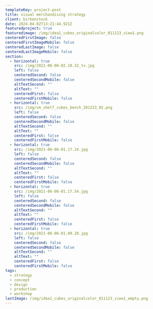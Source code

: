 ```yaml
---
templateKey: project-post
title: visual merchandising strategy
client: birkenstock
date: 2024-04-02T13:21:44.921Z
featuredproject: true
featuredimage: /img/idea1_cubes_originalcolor_011123_view1.png
centeredFirstImage: false
centeredFirstImageMobile: false
centeredLastImage: false
centeredLastImageMobile: false
section:
  - horizontal: true
    src: /img/2021-06-06-02.18.32_tv.jpg
    left: false
    centeredSecond: false
    centeredSecondMobile: false
    altTextSecond: ""
    altText: ""
    centeredFirst: false
    centeredFirstMobile: false
  - horizontal: true
    src: /img/vm_shelf_cubes_bench_201223_02.png
    left: false
    centeredSecond: false
    centeredSecondMobile: false
    altTextSecond: ""
    altText: ""
    centeredFirst: false
    centeredFirstMobile: false
  - horizontal: true
    src: /img/2021-06-06-01.17.24.jpg
    left: false
    centeredSecond: false
    centeredSecondMobile: false
    altTextSecond: ""
    altText: ""
    centeredFirst: false
    centeredFirstMobile: false
  - horizontal: true
    src: /img/2021-06-06-01.17.54.jpg
    left: false
    centeredSecond: false
    centeredSecondMobile: false
    altTextSecond: ""
    altText: ""
    centeredFirst: false
    centeredFirstMobile: false
  - horizontal: true
    src: /img/2021-06-06-01.09.28.jpg
    left: false
    centeredSecond: false
    centeredSecondMobile: false
    altTextSecond: ""
    altText: ""
    centeredFirst: false
    centeredFirstMobile: false
tags:
  - strategy
  - concept
  - design
  - production
  - workshop
lastImage: /img/idea1_cubes_originalcolor_011123_view1_empty.png
---
```

